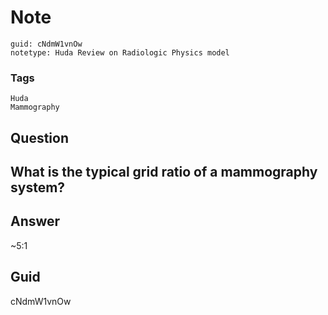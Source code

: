# Note
```
guid: cNdmW1vnOw
notetype: Huda Review on Radiologic Physics model
```

### Tags
```
Huda
Mammography
```

## Question
<h2>What is the typical grid ratio of a mammography system?</h2>

## Answer
<section>
<p>~5:1</p>


</section>

## Guid
cNdmW1vnOw
